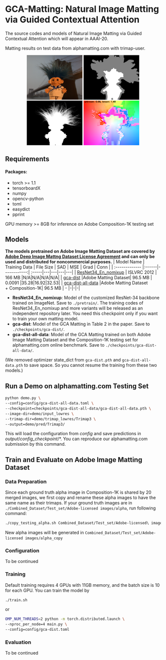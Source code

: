 # GCA-Matting: Natural Image Matting via Guided Contextual Attention
The source codes and models of Natural Image Matting via Guided Contextual Attention which will appear in AAAI-20. 

Matting results on test data from alphamatting.com with trimap-user.
<p align="center">
  <img src="demo/input_lowres/troll.png" width="180" title="Original Image"/>
  <img src="demo/trimap_lowres/Trimap3/troll.png" width="180" title="Trimap User"/>
  <img src="demo/pred/Trimap3/gca-dist-all-data_gca-dist-all-data.pth/troll.png" width="180" title="GCA Matting"/>
  <img src="demo/pred/Trimap3/gca-dist-all-data_gca-dist-all-data.pth/troll_offset1.png" width="180" title="Offset 1"/>
</p>

## Requirements
#### Packages:
- torch >= 1.1
- tensorboardX
- numpy
- opencv-python
- toml
- easydict
- pprint

GPU memory >= 8GB for inference on Adobe Composition-1K testing set

## Models
**The models pretrained on Adobe Image Matting Dataset are covered by [Adobe Deep Image Mattng Dataset License Agreement](https://drive.google.com/open?id=1MKRen-TDGXYxm9IawPAZrdXQIYhI0XRf) and can only be used and distributed for noncommercial purposes.**
| Model Name  |    Training Data  | File Size           | SAD | MSE | Grad | Conn |
| :------------- |:------|------------:| :-----|---|---|---|---|
| [ResNet34_En_nomixup](https://drive.google.com/open?id=1kNj33D7x7tR-5hXOvxO53QeCEC8ih3-A) | ISLVRC 2012 | 166 MB |N/A|N/A|N/A|N/A|
| [gca-dist](https://drive.google.com/open?id=1ti_a46lKEH2Hk2fAB11BbyKfYj0rxNK0)      |Adobe Matting Dataset| 96.5 MB      |   0.0091 |35.28|16.92|32.53|
| [gca-dist-all-data](https://drive.google.com/open?id=1GrFrV7guwOQB3N1-bx1iByw_LJNYnIw_) |Adobe Matting Dataset <br> + Composition-1K| 96.5 MB       |  - |-|-|-|

- **ResNet34_En_nomixup**: Model of the customized ResNet-34 backbone trained on ImageNet. Save to `./pretrain/`.
The training codes of ResNet34_En_nomixup and more variants will be released as an independent repository later. You need this checkpoint only if you want to train your own matting model.
- **gca-dist**: Model of the GCA Matting in Table 2 in the paper. Save to `./checkpoints/gca-dist/`.
- **gca-dist-all-data**: Model of the GCA Matting trained on both Adobe Image Matting Dataset and the Composition-1K testing set for alphamatting.com online benchmark. Save to `./checkpoints/gca-dist-all-data/`.

(We removed optimizer state_dict from `gca-dist.pth` and `gca-dist-all-data.pth` to save space. So you cannot resume the training from these two models.)

## Run a Demo on alphamatting.com Testing Set
```bash
python demo.py \
--config=config/gca-dist-all-data.toml \
--checkpoint=checkpoints/gca-dist-all-data/gca-dist-all-data.pth \
--image-dir=demo/input_lowres \
--trimap-dir=demo/trimap_lowres/Trimap3 \
--output=demo/pred/Trimap3/
```
This will load the configuration from _config_ and save predictions in _output_/_config_checkpoint_/*. You can reproduce our alphamatting.com submission by this command.

## Train and Evaluate on Adobe Image Matting Dataset

### Data Preparation
Since each ground truth alpha image in Composition-1K is shared by 20 merged images, we first copy and rename these alpha images to have the same name as their trimaps.
If your ground truth images are in `./Combined_Dataset/Test_set/Adobe-licensed images/alpha`, run following command:
```bash
./copy_testing_alpha.sh Combined_Dataset/Test_set/Adobe-licensed\ images
```
New alpha images will be generated in `Combined_Dataset/Test_set/Adobe-licensed images/alpha_copy`

### Configuration
To be continued
### Training
Default training requires 4 GPUs with 11GB memory, and the batch size is 10 for each GPU. You can train the model by 
```bash
./train.sh
```
or
```bash
OMP_NUM_THREADS=2 python -m torch.distributed.launch \
--nproc_per_node=4 main.py \
--config=config/gca-dist.toml
```
### Evaluation
To be continued